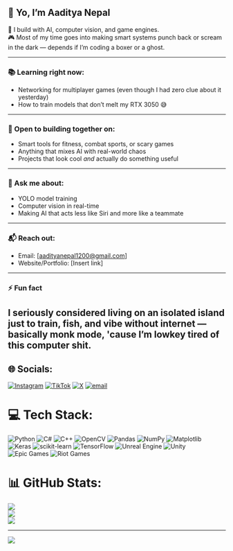 ## 👋 Yo, I’m Aaditya Nepal

🧠 I build with AI, computer vision, and game engines.  
🎮 Most of my time goes into making smart systems punch back or scream in the dark — depends if I’m coding a boxer or a ghost.

---

### 📚 Learning right now:
- Networking for multiplayer games (even though I had zero clue about it yesterday)  
- How to train models that don’t melt my RTX 3050 😅

---

### 🤝 Open to building together on:
- Smart tools for fitness, combat sports, or scary games  
- Anything that mixes AI with real-world chaos  
- Projects that look cool *and* actually do something useful

---

### 💬 Ask me about:
- YOLO model training  
- Computer vision in real-time  
- Making AI that acts less like Siri and more like a teammate

---

### 📬 Reach out:
- Email: [aadityanepal1200@gmail.com]  
- Website/Portfolio: [Insert link]

---

### ⚡ Fun fact  
I seriously considered living on an isolated island just to train, fish, and vibe without internet — basically monk mode, 'cause I’m lowkey tired of this computer shit.
---


## 🌐 Socials:
[![Instagram](https://img.shields.io/badge/Instagram-%23E4405F.svg?logo=Instagram&logoColor=white)](https://instagram.com/aaditya_nepal09) [![TikTok](https://img.shields.io/badge/TikTok-%23000000.svg?logo=TikTok&logoColor=white)](https://tiktok.com/@aaditya.devlog) [![X](https://img.shields.io/badge/X-black.svg?logo=X&logoColor=white)](https://x.com/@Aaditya00909) [![email](https://img.shields.io/badge/Email-D14836?logo=gmail&logoColor=white)](mailto:aadityanepal1200@gmail.com) 

# 💻 Tech Stack:
![Python](https://img.shields.io/badge/python-3670A0?style=for-the-badge&logo=python&logoColor=ffdd54) ![C#](https://img.shields.io/badge/c%23-%23239120.svg?style=for-the-badge&logo=csharp&logoColor=white) ![C++](https://img.shields.io/badge/c++-%2300599C.svg?style=for-the-badge&logo=c%2B%2B&logoColor=white) ![OpenCV](https://img.shields.io/badge/opencv-%23white.svg?style=for-the-badge&logo=opencv&logoColor=white) ![Pandas](https://img.shields.io/badge/pandas-%23150458.svg?style=for-the-badge&logo=pandas&logoColor=white) ![NumPy](https://img.shields.io/badge/numpy-%23013243.svg?style=for-the-badge&logo=numpy&logoColor=white) ![Matplotlib](https://img.shields.io/badge/Matplotlib-%23ffffff.svg?style=for-the-badge&logo=Matplotlib&logoColor=black) ![Keras](https://img.shields.io/badge/Keras-%23D00000.svg?style=for-the-badge&logo=Keras&logoColor=white) ![scikit-learn](https://img.shields.io/badge/scikit--learn-%23F7931E.svg?style=for-the-badge&logo=scikit-learn&logoColor=white) ![TensorFlow](https://img.shields.io/badge/TensorFlow-%23FF6F00.svg?style=for-the-badge&logo=TensorFlow&logoColor=white) ![Unreal Engine](https://img.shields.io/badge/unrealengine-%23313131.svg?style=for-the-badge&logo=unrealengine&logoColor=white) ![Unity](https://img.shields.io/badge/unity-%23000000.svg?style=for-the-badge&logo=unity&logoColor=white) ![Epic Games](https://img.shields.io/badge/epicgames-%23313131.svg?style=for-the-badge&logo=epicgames&logoColor=white) ![Riot Games](https://img.shields.io/badge/riotgames-D32936.svg?style=for-the-badge&logo=riotgames&logoColor=white)
# 📊 GitHub Stats:
![](https://github-readme-stats.vercel.app/api?username=Aaditya-Nepal&theme=codeSTACKr&hide_border=false&include_all_commits=true&count_private=true)<br/>
![](https://nirzak-streak-stats.vercel.app/?user=Aaditya-Nepal&theme=codeSTACKr&hide_border=false)<br/>
![](https://github-readme-stats.vercel.app/api/top-langs/?username=Aaditya-Nepal&theme=codeSTACKr&hide_border=false&include_all_commits=true&count_private=true&layout=compact)

---
[![](https://visitcount.itsvg.in/api?id=Aaditya-Nepal&icon=0&color=0)](https://visitcount.itsvg.in)

<!-- Proudly created with GPRM ( https://gprm.itsvg.in ) -->

